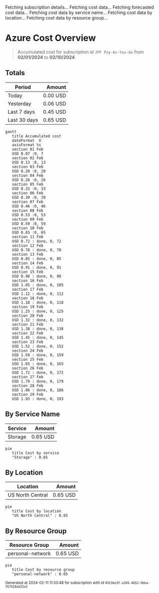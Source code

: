 Fetching subscription details...
Fetching cost data...
Fetching forecasted cost data...
Fetching cost data by service name...
Fetching cost data by location...
Fetching cost data by resource group...
# Azure Cost Overview

> Accumulated cost for subscription id `JPF Pay-As-You-Go` from **02/01/2024** to **02/10/2024**

## Totals

|Period|Amount|
|---|---:|
|Today|0.00 USD|
|Yesterday|0.06 USD|
|Last 7 days|0.45 USD|
|Last 30 days|0.65 USD|

```mermaid
gantt
   title Accumulated cost
   dateFormat  X
   axisFormat %s
   section 01 Feb
   USD 0.07 :0, 7
   section 02 Feb
   USD 0.13 :0, 13
   section 03 Feb
   USD 0.20 :0, 20
   section 04 Feb
   USD 0.26 :0, 26
   section 05 Feb
   USD 0.33 :0, 33
   section 06 Feb
   USD 0.39 :0, 39
   section 07 Feb
   USD 0.46 :0, 46
   section 08 Feb
   USD 0.53 :0, 53
   section 09 Feb
   USD 0.59 :0, 59
   section 10 Feb
   USD 0.65 :0, 65
   section 11 Feb
   USD 0.72 : done, 0, 72
   section 12 Feb
   USD 0.78 : done, 0, 78
   section 13 Feb
   USD 0.85 : done, 0, 85
   section 14 Feb
   USD 0.91 : done, 0, 91
   section 15 Feb
   USD 0.98 : done, 0, 98
   section 16 Feb
   USD 1.05 : done, 0, 105
   section 17 Feb
   USD 1.12 : done, 0, 112
   section 18 Feb
   USD 1.18 : done, 0, 118
   section 19 Feb
   USD 1.25 : done, 0, 125
   section 20 Feb
   USD 1.32 : done, 0, 132
   section 21 Feb
   USD 1.38 : done, 0, 138
   section 22 Feb
   USD 1.45 : done, 0, 145
   section 23 Feb
   USD 1.52 : done, 0, 152
   section 24 Feb
   USD 1.59 : done, 0, 159
   section 25 Feb
   USD 1.65 : done, 0, 165
   section 26 Feb
   USD 1.72 : done, 0, 172
   section 27 Feb
   USD 1.79 : done, 0, 179
   section 28 Feb
   USD 1.86 : done, 0, 186
   section 29 Feb
   USD 1.93 : done, 0, 193
```

## By Service Name

|Service|Amount|
|---|---:|
|Storage|0.65 USD|

```mermaid
pie
   title Cost by service
   "Storage" : 0.65
```

## By Location

|Location|Amount|
|---|---:|
|US North Central|0.65 USD|

```mermaid
pie
   title Cost by location
   "US North Central" : 0.65
```

## By Resource Group

|Resource Group|Amount|
|---|---:|
|personal-network|0.65 USD|

```mermaid
pie
   title Cost by resource group
   "personal-network" : 0.65
```

<sup>Generated at 2024-02-11 11:33:48 for subscription with id `4913be3f-a345-4652-9bba-767418dd25e3`</sup>
